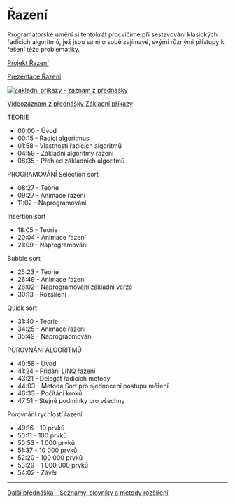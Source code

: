 # Řazení

Programátorské umění si tentokrát procvičíme při sestavování klasických řadících algoritmů, jež jsou sami o sobě zajímavé, svými různými přístupy k řešení téže problematiky.

[Projekt Řazení](https://github.com/PetrVobornik/prednasky/tree/master/ZakladyCs/06-Razeni/Razeni)

[Prezentace Řazení](https://github.com/PetrVobornik/prednasky/blob/master/ZakladyCs/06-Razeni/razeni.ppsx)

[![Základní příkazy - záznam z přednášky](https://img.youtube.com/vi/k6i8frp414g/0.jpg)](https://youtu.be/k6i8frp414g)

[Videozáznam z přednášky Základní příkazy](https://youtu.be/k6i8frp414g)

TEORIE
* 00:00 - Úvod
* 00:15 - Řadící algoritmus
* 01:58 - Vlastnosti řadících algoritmů
* 04:59 - Základní algoritmy řazení
* 06:35 - Přehled základních algoritmů

PROGRAMOVÁNÍ
Selection sort
* 08:27 - Teorie
* 09:27 - Animace řazení
* 11:02 - Naprogramování

Insertion sort
* 18:05 - Teorie
* 20:04 - Animace řazení
* 21:09 - Naprogramování

Bubble sort
* 25:23 - Teorie
* 26:49 - Animace řazení
* 28:02 - Naprogramování základní verze
* 30:13 - Rozšíření

Quick sort
* 31:40 - Teorie
* 34:25 - Animace řazení
* 35:49 - Naprograomování

POROVNÁNÍ ALGORITMŮ
* 40:58 - Úvod
* 41:24 - Přidání LINQ řazení
* 43:21 - Delegát řadících metody
* 44:03 - Metoda Sort pro sjednocení postupu měření
* 46:33 - Počítání kroků
* 47:51 - Stejné podmínky pro všechny

Porovnání rychlostí řazení
* 49:16 - 10 prvků
* 50:11 - 100 prvků
* 50:53 - 1 000 prvků
* 51:37 - 10 000 prvků
* 52:20 - 100 000 prvků
* 53:29 - 1 000 000 prvků
* 54:02 - Závěr

---

[Další přednáška - Seznamy, slovníky a metody rozšíření](https://github.com/PetrVobornik/prednasky/tree/master/ZakladyCs/07-Seznamy-LINQ)
